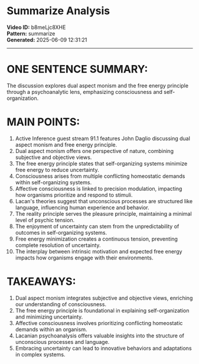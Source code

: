 # Summarize Analysis

**Video ID:** b8meLjc8XHE  
**Pattern:** summarize  
**Generated:** 2025-06-09 12:31:21  

---

# ONE SENTENCE SUMMARY:
The discussion explores dual aspect monism and the free energy principle through a psychoanalytic lens, emphasizing consciousness and self-organization.

# MAIN POINTS:
1. Active Inference guest stream 91.1 features John Daglio discussing dual aspect monism and free energy principle.
2. Dual aspect monism offers one perspective of nature, combining subjective and objective views.
3. The free energy principle states that self-organizing systems minimize free energy to reduce uncertainty.
4. Consciousness arises from multiple conflicting homeostatic demands within self-organizing systems.
5. Affective consciousness is linked to precision modulation, impacting how organisms prioritize and respond to stimuli.
6. Lacan's theories suggest that unconscious processes are structured like language, influencing human experience and behavior.
7. The reality principle serves the pleasure principle, maintaining a minimal level of psychic tension.
8. The enjoyment of uncertainty can stem from the unpredictability of outcomes in self-organizing systems.
9. Free energy minimization creates a continuous tension, preventing complete resolution of uncertainty.
10. The interplay between intrinsic motivation and expected free energy impacts how organisms engage with their environments.

# TAKEAWAYS:
1. Dual aspect monism integrates subjective and objective views, enriching our understanding of consciousness.
2. The free energy principle is foundational in explaining self-organization and minimizing uncertainty.
3. Affective consciousness involves prioritizing conflicting homeostatic demands within an organism.
4. Lacanian psychoanalysis offers valuable insights into the structure of unconscious processes and language.
5. Embracing uncertainty can lead to innovative behaviors and adaptations in complex systems.